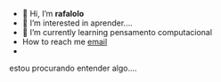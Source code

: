- 👋 Hi, I’m  **rafalolo**
- 👀 I’m interested in  aprender....
- 🌱 I’m currently learning pensamento computacional
- How to reach me  [email](eloisa.glonek@escola.pr.gov.br)
-
estou procurando entender algo....
<!---
rafalolo/rafalolo is a ✨ special ✨ repository because its `README.md` (this file) appears on your GitHub profile.
You can click the Preview link to take a look at your changes.
--->
